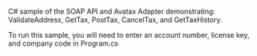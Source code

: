 C# sample of the SOAP API and Avatax Adapter demonstrating: ValidateAddress, GetTax, PostTax, CancelTax, and GetTaxHistory.

To run this sample, you will need to enter an account number, license key, and company code in Program.cs